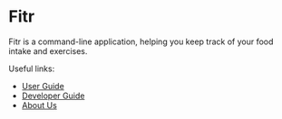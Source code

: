 # Fitr

Fitr is a command-line application, helping you keep track of your food intake and exercises.

Useful links:
* [User Guide](UserGuide.md)
* [Developer Guide](DeveloperGuide.md)
* [About Us](AboutUs.md)
